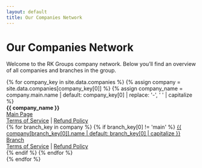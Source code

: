 ```yaml
---
layout: default
title: Our Companies Network
---
```



# Our Companies Network

Welcome to the RK Groups company network. Below you’ll find an overview of all companies and branches in the group.

<div class="row">
  {% for company_key in site.data.companies %}
    {% assign company = site.data.companies[company_key[0]] %}
    {% assign company_name = company.main.name | default: company_key[0] | replace: '-', ' ' | capitalize %}
    <div class="col-md-6">
      <div class="panel panel-default">
        <div class="panel-heading"><strong>{{ company_name }}</strong></div>
        <div class="panel-body">
          <a href="/companies/{{ company_key[0] }}/">Main Page</a><br>
          <a href="/companies/{{ company_key[0] }}/terms.md">Terms of Service</a> | <a href="/companies/{{ company_key[0] }}/refund-policy.md">Refund Policy</a><br>
          {% for branch_key in company %}
            {% if branch_key[0] != 'main' %}
              <a href="/companies/{{ company_key[0] }}/{{ branch_key[0] }}/">{{ company[branch_key[0]].name | default: branch_key[0] | capitalize }} Branch</a><br>
              <a href="/companies/{{ company_key[0] }}/{{ branch_key[0] }}/terms.md">Terms of Service</a> | <a href="/companies/{{ company_key[0] }}/{{ branch_key[0] }}/refund-policy.md">Refund Policy</a><br>
            {% endif %}
          {% endfor %}
        </div>
      </div>
    </div>
  {% endfor %}
</div>
